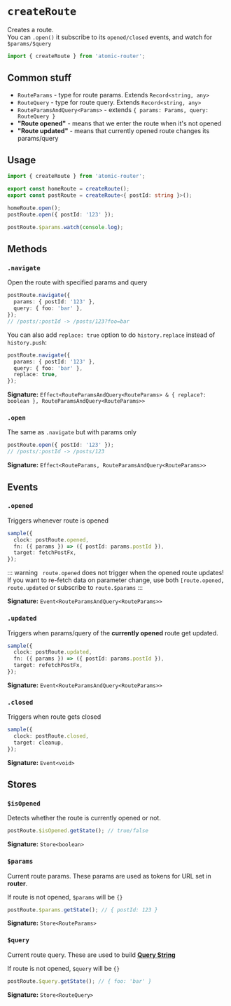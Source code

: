 # `createRoute`

Creates a route.  
You can `.open()` it subscribe to its `opened/closed` events, and watch for `$params/$query`

```ts
import { createRoute } from 'atomic-router';
```

## Common stuff

- `RouteParams` - type for route params. Extends `Record<string, any>`
- `RouteQuery` - type for route query. Extends `Record<string, any>`
- `RouteParamsAndQuery<Params>` - extends `{ params: Params, query: RouteQuery }`
- **"Route opened"** - means that we enter the route when it's not opened
- **"Route updated"** - means that currently opened route changes its params/query

## Usage

```ts
import { createRoute } from 'atomic-router';

export const homeRoute = createRoute();
export const postRoute = createRoute<{ postId: string }>();

homeRoute.open();
postRoute.open({ postId: '123' });

postRoute.$params.watch(console.log);
```

## Methods

### `.navigate`

Open the route with specified params and query

```ts
postRoute.navigate({
  params: { postId: '123' },
  query: { foo: 'bar' },
});
// /posts/:postId -> /posts/123?foo=bar
```

You can also add `replace: true` option to do `history.replace` instead of `history.push`:

```ts
postRoute.navigate({
  params: { postId: '123' },
  query: { foo: 'bar' },
  replace: true,
});
```

**Signature:** `Effect<RouteParamsAndQuery<RouteParams> & { replace?: boolean }, RouteParamsAndQuery<RouteParams>>`

### `.open`

The same as `.navigate` but with params only

```ts
postRoute.open({ postId: '123' });
// /posts/:postId -> /posts/123
```

**Signature:** `Effect<RouteParams, RouteParamsAndQuery<RouteParams>>`

## Events

### `.opened`

Triggers whenever route is opened

```ts
sample({
  clock: postRoute.opened,
  fn: ({ params }) => ({ postId: params.postId }),
  target: fetchPostFx,
});
```

::: warning
` route.opened` does not trigger when the opened route updates!  
If you want to re-fetch data on parameter change, use both `[route.opened, route.updated` or subscribe to `route.$params`
:::

**Signature:** `Event<RouteParamsAndQuery<RouteParams>>`

### `.updated`

Triggers when params/query of the **currently opened** route get updated.

```ts
sample({
  clock: postRoute.updated,
  fn: ({ params }) => ({ postId: params.postId }),
  target: refetchPostFx,
});
```

**Signature:** `Event<RouteParamsAndQuery<RouteParams>>`

### `.closed`

Triggers when route gets closed

```ts
sample({
  clock: postRoute.closed,
  target: cleanup,
});
```

**Signature:** `Event<void>`

## Stores

### `$isOpened`

Detects whether the route is currently opened or not.

```ts
postRoute.$isOpened.getState(); // true/false
```

**Signature:** `Store<boolean>`

### `$params`

Current route params. These params are used as tokens for URL set in **router**.

If route is not opened, `$params` will be `{}`

```ts
postRoute.$params.getState(); // { postId: 123 }
```

**Signature:** `Store<RouteParams>`

### `$query`

Current route query. These are used to build [**Query String**](https://en.wikipedia.org/wiki/Query_string)

If route is not opened, `$query` will be `{}`

```ts
postRoute.$query.getState(); // { foo: 'bar' }
```

**Signature:** `Store<RouteQuery>`
